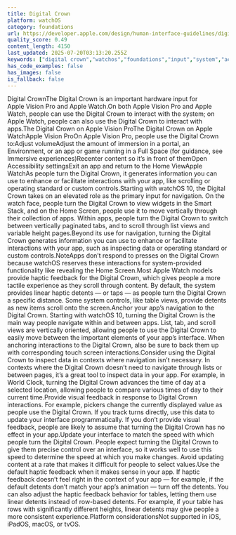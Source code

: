 ```yaml
---
title: Digital Crown
platform: watchOS
category: foundations
url: https://developer.apple.com/design/human-interface-guidelines/digital-crown
quality_score: 0.49
content_length: 4150
last_updated: 2025-07-20T03:13:20.255Z
keywords: ["digital crown","watchos","foundations","input","system","accessibility","controls","navigation","widgets","feedback","interface","visual","animation"]
has_code_examples: false
has_images: false
is_fallback: false
---
```


Digital CrownThe Digital Crown is an important hardware input for Apple Vision Pro and Apple Watch.On both Apple Vision Pro and Apple Watch, people can use the Digital Crown to interact with the system; on Apple Watch, people can also use the Digital Crown to interact with apps.The Digital Crown on Apple Vision ProThe Digital Crown on Apple WatchApple Vision ProOn Apple Vision Pro, people use the Digital Crown to:Adjust volumeAdjust the amount of immersion in a portal, an Environment, or an app or game running in a Full Space (for guidance, see Immersive experiences)Recenter content so it’s in front of themOpen Accessibility settingsExit an app and return to the Home ViewApple WatchAs people turn the Digital Crown, it generates information you can use to enhance or facilitate interactions with your app, like scrolling or operating standard or custom controls.Starting with watchOS 10, the Digital Crown takes on an elevated role as the primary input for navigation. On the watch face, people turn the Digital Crown to view widgets in the Smart Stack, and on the Home Screen, people use it to move vertically through their collection of apps. Within apps, people turn the Digital Crown to switch between vertically paginated tabs, and to scroll through list views and variable height pages.Beyond its use for navigation, turning the Digital Crown generates information you can use to enhance or facilitate interactions with your app, such as inspecting data or operating standard or custom controls.NoteApps don’t respond to presses on the Digital Crown because watchOS reserves these interactions for system-provided functionality like revealing the Home Screen.Most Apple Watch models provide haptic feedback for the Digital Crown, which gives people a more tactile experience as they scroll through content. By default, the system provides linear haptic detents — or taps — as people turn the Digital Crown a specific distance. Some system controls, like table views, provide detents as new items scroll onto the screen.Anchor your app’s navigation to the Digital Crown. Starting with watchOS 10, turning the Digital Crown is the main way people navigate within and between apps. List, tab, and scroll views are vertically oriented, allowing people to use the Digital Crown to easily move between the important elements of your app’s interface. When anchoring interactions to the Digital Crown, also be sure to back them up with corresponding touch screen interactions.Consider using the Digital Crown to inspect data in contexts where navigation isn’t necessary. In contexts where the Digital Crown doesn’t need to navigate through lists or between pages, it’s a great tool to inspect data in your app. For example, in World Clock, turning the Digital Crown advances the time of day at a selected location, allowing people to compare various times of day to their current time.Provide visual feedback in response to Digital Crown interactions. For example, pickers change the currently displayed value as people use the Digital Crown. If you track turns directly, use this data to update your interface programmatically. If you don’t provide visual feedback, people are likely to assume that turning the Digital Crown has no effect in your app.Update your interface to match the speed with which people turn the Digital Crown. People expect turning the Digital Crown to give them precise control over an interface, so it works well to use this speed to determine the speed at which you make changes. Avoid updating content at a rate that makes it difficult for people to select values.Use the default haptic feedback when it makes sense in your app. If haptic feedback doesn’t feel right in the context of your app — for example, if the default detents don’t match your app’s animation — turn off the detents. You can also adjust the haptic feedback behavior for tables, letting them use linear detents instead of row-based detents. For example, if your table has rows with significantly different heights, linear detents may give people a more consistent experience.Platform considerationsNot supported in iOS, iPadOS, macOS, or tvOS.